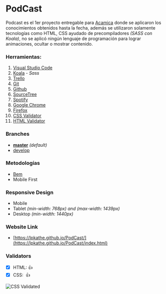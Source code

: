 # PodCast
Podcast es el 1er proyecto entregable para [Acamica](https://www.acamica.com/) donde se aplicaron los conocimientos obtenidos hasta la fecha, además se utilizaron solamente tecnologías como HTML, CSS ayudado de precompiladores *(SASS con Koala)*, no se aplicó ningún lenguaje de programación para lograr animaciones, ocultar o mostrar contenido.


### Herramientas:
1. [Visual Studio Code](https://code.visualstudio.com/)
2. [Koala](http://koala-app.com/) *- Sass*
3. [Trello](https://trello.com/)
4. [Git](https://git-scm.com/)
5. [Github](https://github.com/)
6. [SourceTree](https://www.sourcetreeapp.com/)
7. [Spotify](https://www.spotify.com/co/download/other/)
8. [Google Chrome](https://www.google.com/intl/es/chrome/)
9. [Firefox](https://www.mozilla.org/es-ES/firefox/new/)
10. [CSS Validator](https://jigsaw.w3.org/css-validator/)
11. [HTML Validator](https://validator.w3.org/) 

### Branches
* **[master](https://github.com/lpkathe/PodCast/tree/master)** *(default)*
* [develop](https://github.com/lpkathe/PodCast/tree/develop)

### Metodologías
* [Bem](http://getbem.com/introduction/)
* Mobile First

### Responsive Design
* Mobile 
* Tablet *(min-width: 768px) and (max-width: 1439px)*
* Desktop *(min-width: 1440px)*

### Website Link
 * [https://lpkathe.github.io/PodCast/](https://lpkathe.github.io/PodCast/index.html)

### Validators
 - [x] HTML: 👍
 - [x] CSS:  👍

![CSS Validated](http://jigsaw.w3.org/css-validator/images/vcss-blue)